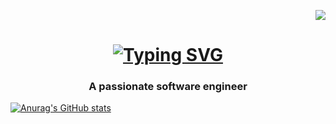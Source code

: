 <p align="right">
  <img src="https://visitor-badge.laobi.icu/badge?page_id=kennethcxv.visitor-badge&left_color=red&right_color=green&left_text=visitors">
</p>

<h1 align="center">
    <a href="https://git.io/typing-svg">
        <img src="https://readme-typing-svg.demolab.com?font=Fira+Code&pause=1000&color=008000&center=true&vCenter=true&random=false&width=500&lines=Hi+there+👋%F0%9F%91%8B;I'm+Kenneth+Camacho" alt="Typing SVG" />
    </a>
</h1>

<h3 align="center">A passionate software engineer</h3>

[![Anurag's GitHub stats](https://github-readme-stats.vercel.app/api?username=kennethcxv)](https://github.com/anuraghazra/github-readme-stats)
